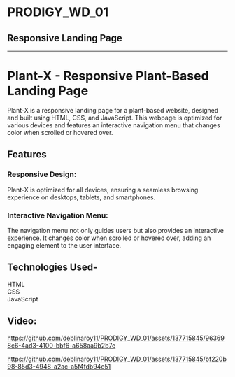 # PRODIGY_WD_01
## Responsive Landing Page
---
# Plant-X - Responsive Plant-Based Landing Page
<p> Plant-X is a responsive landing page for a plant-based website, designed and built using HTML, CSS, and JavaScript. This webpage is optimized for various devices and features an interactive navigation menu that changes color when scrolled or hovered over. </p>

<h2> Features </h2>
<h3>Responsive Design:</h3> Plant-X is optimized for all devices, ensuring a seamless browsing experience on desktops, tablets, and smartphones.
<h3>Interactive Navigation Menu:</h3> The navigation menu not only guides users but also provides an interactive experience. It changes color when scrolled or hovered over, adding an engaging element to the user interface.

<h2> Technologies Used- </h2>
HTML
<br>
CSS
<br>
JavaScript
<br/>
<h2> Video: </h2>




https://github.com/deblinaroy11/PRODIGY_WD_01/assets/137715845/963698c6-4ad3-4100-bbf6-a658aa9b2b7e



https://github.com/deblinaroy11/PRODIGY_WD_01/assets/137715845/bf220b98-85d3-4948-a2ac-a5f4fdb94e51 

